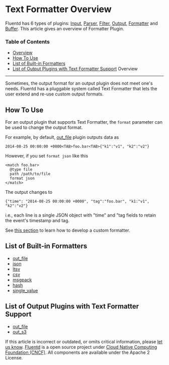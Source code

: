 Text Formatter Overview
=======================

Fluentd has 6 types of plugins: [Input](input-plugin-overview),
[Parser](parser-plugin-overview), [Filter](filter-plugin-overview),
[Output](output-plugin-overview), [Formatter](formatter-plugin-overview)
and [Buffer](buffer-plugin-overview). This article gives an overview of
Formatter Plugin.


### Table of Contents

-   [Overview](#overview)
-   [How To Use](#how-to-use)
-   [List of Built-in Formatters](#list-of-built-in-formatters)
-   [List of Output Plugins with Text Formatter
    Support](#list-of-output-plugins-with-text-formatter-support)
Overview
--------

Sometimes, the output format for an output plugin does not meet one's
needs. Fluentd has a pluggable system called Text Formatter that lets
the user extend and re-use custom output formats.

How To Use
----------

For an output plugin that supports Text Formatter, the `format`
parameter can be used to change the output format.

For example, by default, [out\_file](out_file) plugin outputs data as

``` {.CodeRay}
2014-08-25 00:00:00 +0000<TAB>foo.bar<TAB>{"k1":"v1", "k2":"v2"}
```

However, if you set `format json` like this

``` {.CodeRay}
<match foo.bar>
  @type file
  path /path/to/file
  format json
</match>
```

The output changes to

``` {.CodeRay}
{"time": "2014-08-25 00:00:00 +0000", "tag":"foo.bar", "k1:"v1", "k2":"v2"}
```

i.e., each line is a single JSON object with "time" and "tag fields to
retain the event's timestamp and tag.

See [this section](plugin-development#text-formatter-plugins) to learn
how to develop a custom formatter.

List of Built-in Formatters
---------------------------

-   [out\_file](formatter_out_file)
-   [json](formatter_json)
-   [ltsv](formatter_ltsv)
-   [csv](formatter_csv)
-   [msgpack](formatter_msgpack)
-   [hash](formatter_hash)
-   [single\_value](formatter_single_value)

List of Output Plugins with Text Formatter Support
--------------------------------------------------

-   [out\_file](out_file)
-   [out\_s3](out_s3)




If this article is incorrect or outdated, or omits critical information,
please [let us
know](https://github.com/fluent/fluentd-docs/issues?state=open).
[Fluentd](http://www.fluentd.org/) is a open source project under [Cloud
Native Computing Foundation (CNCF)](https://cncf.io/). All components
are available under the Apache 2 License.
